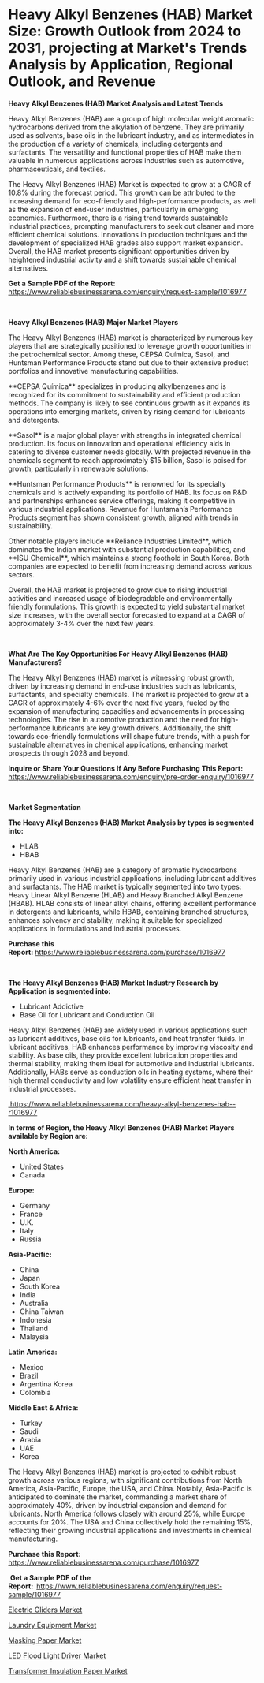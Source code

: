 <p><h1>Heavy Alkyl Benzenes (HAB) Market Size: Growth Outlook from 2024 to 2031, projecting at Market's Trends Analysis by Application, Regional Outlook, and Revenue</h1></p><p><strong>Heavy Alkyl Benzenes (HAB) Market Analysis and Latest Trends</strong></p>
<p><p>Heavy Alkyl Benzenes (HAB) are a group of high molecular weight aromatic hydrocarbons derived from the alkylation of benzene. They are primarily used as solvents, base oils in the lubricant industry, and as intermediates in the production of a variety of chemicals, including detergents and surfactants. The versatility and functional properties of HAB make them valuable in numerous applications across industries such as automotive, pharmaceuticals, and textiles.</p><p>The Heavy Alkyl Benzenes (HAB) Market is expected to grow at a CAGR of 10.8% during the forecast period. This growth can be attributed to the increasing demand for eco-friendly and high-performance products, as well as the expansion of end-user industries, particularly in emerging economies. Furthermore, there is a rising trend towards sustainable industrial practices, prompting manufacturers to seek out cleaner and more efficient chemical solutions. Innovations in production techniques and the development of specialized HAB grades also support market expansion. Overall, the HAB market presents significant opportunities driven by heightened industrial activity and a shift towards sustainable chemical alternatives.</p></p>
<p><strong>Get a Sample PDF of the Report:&nbsp;</strong> <a href="https://www.reliablebusinessarena.com/enquiry/request-sample/1016977">https://www.reliablebusinessarena.com/enquiry/request-sample/1016977</a></p>
<p>&nbsp;</p>
<p><strong>Heavy Alkyl Benzenes (HAB) Major Market Players</strong></p>
<p><p>The Heavy Alkyl Benzenes (HAB) market is characterized by numerous key players that are strategically positioned to leverage growth opportunities in the petrochemical sector. Among these, CEPSA Química, Sasol, and Huntsman Performance Products stand out due to their extensive product portfolios and innovative manufacturing capabilities.</p><p>**CEPSA Química** specializes in producing alkylbenzenes and is recognized for its commitment to sustainability and efficient production methods. The company is likely to see continuous growth as it expands its operations into emerging markets, driven by rising demand for lubricants and detergents.</p><p>**Sasol** is a major global player with strengths in integrated chemical production. Its focus on innovation and operational efficiency aids in catering to diverse customer needs globally. With projected revenue in the chemicals segment to reach approximately $15 billion, Sasol is poised for growth, particularly in renewable solutions.</p><p>**Huntsman Performance Products** is renowned for its specialty chemicals and is actively expanding its portfolio of HAB. Its focus on R&D and partnerships enhances service offerings, making it competitive in various industrial applications. Revenue for Huntsman’s Performance Products segment has shown consistent growth, aligned with trends in sustainability.</p><p>Other notable players include **Reliance Industries Limited**, which dominates the Indian market with substantial production capabilities, and **ISU Chemical**, which maintains a strong foothold in South Korea. Both companies are expected to benefit from increasing demand across various sectors.</p><p>Overall, the HAB market is projected to grow due to rising industrial activities and increased usage of biodegradable and environmentally friendly formulations. This growth is expected to yield substantial market size increases, with the overall sector forecasted to expand at a CAGR of approximately 3-4% over the next few years.</p></p>
<p>&nbsp;</p>
<p><strong>What Are The Key Opportunities For Heavy Alkyl Benzenes (HAB) Manufacturers?</strong></p>
<p><p>The Heavy Alkyl Benzenes (HAB) market is witnessing robust growth, driven by increasing demand in end-use industries such as lubricants, surfactants, and specialty chemicals. The market is projected to grow at a CAGR of approximately 4-6% over the next five years, fueled by the expansion of manufacturing capacities and advancements in processing technologies. The rise in automotive production and the need for high-performance lubricants are key growth drivers. Additionally, the shift towards eco-friendly formulations will shape future trends, with a push for sustainable alternatives in chemical applications, enhancing market prospects through 2028 and beyond.</p></p>
<p><strong>Inquire or Share Your Questions If Any Before Purchasing This Report:</strong> <a href="https://www.reliablebusinessarena.com/enquiry/pre-order-enquiry/1016977">https://www.reliablebusinessarena.com/enquiry/pre-order-enquiry/1016977</a></p>
<p>&nbsp;</p>
<p><strong>Market Segmentation</strong></p>
<p><strong>The Heavy Alkyl Benzenes (HAB) Market Analysis by types is segmented into:</strong></p>
<p><ul><li>HLAB</li><li>HBAB</li></ul></p>
<p><p>Heavy Alkyl Benzenes (HAB) are a category of aromatic hydrocarbons primarily used in various industrial applications, including lubricant additives and surfactants. The HAB market is typically segmented into two types: Heavy Linear Alkyl Benzene (HLAB) and Heavy Branched Alkyl Benzene (HBAB). HLAB consists of linear alkyl chains, offering excellent performance in detergents and lubricants, while HBAB, containing branched structures, enhances solvency and stability, making it suitable for specialized applications in formulations and industrial processes.</p></p>
<p><strong>Purchase this Report:&nbsp;</strong><a href="https://www.reliablebusinessarena.com/purchase/1016977">https://www.reliablebusinessarena.com/purchase/1016977</a></p>
<p>&nbsp;</p>
<p><strong>The Heavy Alkyl Benzenes (HAB) Market Industry Research by Application is segmented into:</strong></p>
<p><ul><li>Lubricant Addictive</li><li>Base Oil for Lubricant and Conduction Oil</li></ul></p>
<p><p>Heavy Alkyl Benzenes (HAB) are widely used in various applications such as lubricant additives, base oils for lubricants, and heat transfer fluids. In lubricant additives, HAB enhances performance by improving viscosity and stability. As base oils, they provide excellent lubrication properties and thermal stability, making them ideal for automotive and industrial lubricants. Additionally, HABs serve as conduction oils in heating systems, where their high thermal conductivity and low volatility ensure efficient heat transfer in industrial processes.</p></p>
<p><a href="https://www.reliablebusinessarena.com/heavy-alkyl-benzenes-hab--r1016977">&nbsp;https://www.reliablebusinessarena.com/heavy-alkyl-benzenes-hab--r1016977</a></p>
<p><strong>In terms of Region, the Heavy Alkyl Benzenes (HAB) Market Players available by Region are:</strong></p>
<p>
    <p> <strong> North America: </strong>
        <ul>
            <li>United States</li>
            <li>Canada</li>
        </ul>
        </p> 
    <p> <strong> Europe: </strong>
        <ul>
            <li>Germany</li>
            <li>France</li>
            <li>U.K.</li>
            <li>Italy</li>
            <li>Russia</li>
        </ul>
        </p> 
    <p> <strong> Asia-Pacific: </strong>
        <ul>
            <li>China</li>
            <li>Japan</li>
            <li>South Korea</li>
            <li>India</li>
            <li>Australia</li>
            <li>China Taiwan</li>
            <li>Indonesia</li>
            <li>Thailand</li>
            <li>Malaysia</li>
        </ul>
        </p> 
    <p> <strong> Latin America: </strong>
        <ul>
            <li>Mexico</li>
            <li>Brazil</li>
            <li>Argentina Korea</li>
            <li>Colombia</li>
        </ul>
        </p> 
    <p> <strong> Middle East & Africa: </strong>
        <ul>
            <li>Turkey</li>
            <li>Saudi</li>
            <li>Arabia</li>
            <li>UAE</li>
            <li>Korea</li>
        </ul>
    </p>
    </p>
<p><p>The Heavy Alkyl Benzenes (HAB) market is projected to exhibit robust growth across various regions, with significant contributions from North America, Asia-Pacific, Europe, the USA, and China. Notably, Asia-Pacific is anticipated to dominate the market, commanding a market share of approximately 40%, driven by industrial expansion and demand for lubricants. North America follows closely with around 25%, while Europe accounts for 20%. The USA and China collectively hold the remaining 15%, reflecting their growing industrial applications and investments in chemical manufacturing.</p></p>
<p><strong>Purchase this Report: </strong><a href="https://www.reliablebusinessarena.com/purchase/1016977">https://www.reliablebusinessarena.com/purchase/1016977</a></p>
<p>&nbsp;<strong>Get a Sample PDF of the Report:&nbsp;&nbsp;</strong><a href="https://www.reliablebusinessarena.com/enquiry/request-sample/1016977">https://www.reliablebusinessarena.com/enquiry/request-sample/1016977</a></p>
<p><strong></strong></p>
<p><p><a href="https://medium.com/@vaniquavaughn8/the-electric-gliders-market-decisions-are-mostly-driven-by-resource-optimization-and-32d67d2344f1">Electric Gliders Market</a></p><p><a href="https://medium.com/@theomorar/in-the-laundry-equipment-market-the-main-focus-is-on-keeping-costs-low-and-getting-the-most-out-2c6d750dad24">Laundry Equipment Market</a></p><p><a href="https://issuu.com/reportprime-2/docs/masking-paper-market-size-2030.pptx_7c2be87be09c17">Masking Paper Market</a></p><p><a href="https://www.linkedin.com/pulse/market-forecast-global-led-flood-light-driver-trends-impact-analysis-qicac?trackingId=8Bb6jK%2BATA66c4P7KrontA%3D%3D">LED Flood Light Driver Market</a></p><p><a href="https://issuu.com/reportprime-2/docs/transformer-insulation-paper-market_a23aa5ddcc06e4">Transformer Insulation Paper Market</a></p></p>
